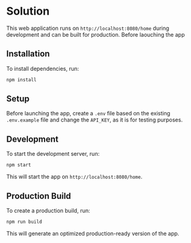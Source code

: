 
# Solution

This web application runs on `http://localhost:8080/home` during development and can be built for production. 
Before laouching the app

## Installation

To install dependencies, run:

```sh
npm install
```

## Setup

Before launching the app, create a `.env` file based on the existing `.env.example` file and change the `API_KEY`, as it is for testing purposes.

## Development

To start the development server, run:

```sh
npm start
```

This will start the app on `http://localhost:8080/home`.

## Production Build

To create a production build, run:

```sh
npm run build
```

This will generate an optimized production-ready version of the app.


